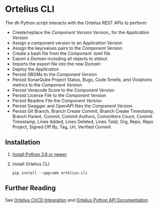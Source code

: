 # Ortelius CLI

The dh Python script interacts with the Ortelius REST APIs to perform:

- Create/replace the _Component Version_ Version_ for the _Application Version_
- Assign a component version to an _Application Version_
- Assign the key/values pairs to the _Component Version_
- Create a bash file from the _Component_ .toml file
- Export a _Domain_ including all objects to stdout
- Imports the export file into the new _Domain_
- Deploy the _Application_
- Persist SBOMs to the  _Component Version_
- Persist SonarQube Project Status, Bugs, Code Smells, and Violations metrics to the  _Component Version_
- Persist Veracode Score to the  _Component Version_
- Persist License File to the  _Component Version_
- Persist Readme File the  _Component Version_
- Persist Swagger and OpenAPI files the  _Component Version_
- Persist Git Branch, Branch Create Commit, Branch Create Timestamp, Branch Parent, Commit, Commit Authors, Committers Count, Commit Timestamp, Lines Added, Lines Deleted, Lines Total, Org, Repo, Repo Project, Signed Off By, Tag, Url, Verified Commit

## Installation

1. [Install Python 3.8 or newer](https://www.python.org/downloads/)
2. Install Ortelius CLI

   `pip install --upgrade ortelius-cli`

## Further Reading

See [Ortelius CI/CD Integration](https://docs.ortelius.io/guides/userguide/integrations/ci-cd_integrations/) and [Ortelius Python API Documentation](doc/deployhub.md)
